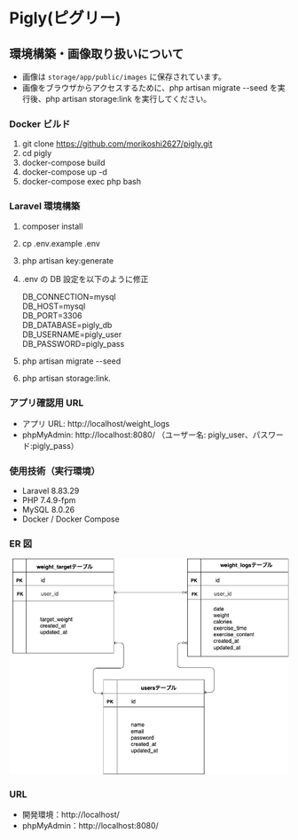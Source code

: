 # Pigly(ピグリー)

## 環境構築・画像取り扱いについて

- 画像は `storage/app/public/images` に保存されています。
- 画像をブラウザからアクセスするために、php artisan migrate --seed を実行後、php artisan storage:link を実行してください。

### Docker ビルド

1. git clone https://github.com/morikoshi2627/pigly.git
2. cd pigly
3. docker-compose build
4. docker-compose up -d
5. docker-compose exec php bash

### Laravel 環境構築

1. composer install
2. cp .env.example .env
3. php artisan key:generate
4. .env の DB 設定を以下のように修正

   DB_CONNECTION=mysql  
   DB_HOST=mysql  
   DB_PORT=3306  
   DB_DATABASE=pigly_db  
   DB_USERNAME=pigly_user  
   DB_PASSWORD=pigly_pass

5. php artisan migrate --seed
6. php artisan storage:link.

### アプリ確認用 URL

- アプリ URL: http://localhost/weight_logs
- phpMyAdmin: http://localhost:8080/
  （ユーザー名: pigly_user、パスワード:pigly_pass）

### 使用技術（実行環境）

- Laravel 8.83.29
- PHP 7.4.9-fpm
- MySQL 8.0.26
- Docker / Docker Compose

### ER 図

![ER図](public/images/pigly.png)

### URL

- 開発環境：http://localhost/
- phpMyAdmin：http://localhost:8080/
